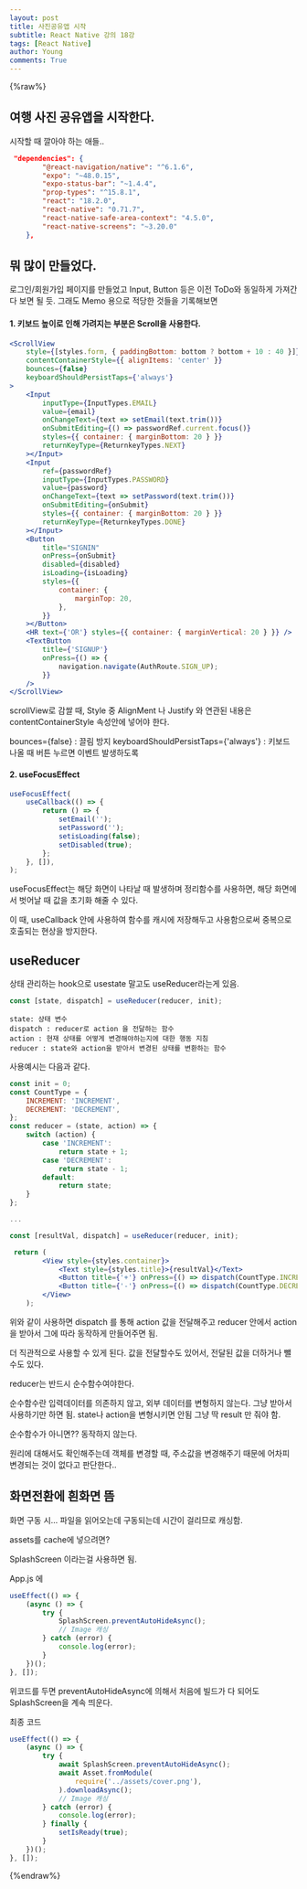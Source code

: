 ```yaml
---
layout: post
title: 사진공유앱 시작
subtitle: React Native 강의 18강
tags: [React Native]
author: Young
comments: True
---
```


{%raw%}

## 여행 사진 공유앱을 시작한다.

시작할 때 깔아야 하는 애들..

```json
 "dependencies": {
        "@react-navigation/native": "^6.1.6",
        "expo": "~48.0.15",
        "expo-status-bar": "~1.4.4",
        "prop-types": "^15.8.1",
        "react": "18.2.0",
        "react-native": "0.71.7",
        "react-native-safe-area-context": "4.5.0",
        "react-native-screens": "~3.20.0"
    },
```

## 뭐 많이 만들었다.

로그인/회원가입 페이지를 만들었고
Input, Button 등은 이전 ToDo와 동일하게 가져간다 보면 될 듯.
그래도 Memo 용으로 적당한 것들을 기록해보면

#### 1. 키보드 높이로 인해 가려지는 부분은 Scroll을 사용한다.

```jsx
<ScrollView
	style={[styles.form, { paddingBottom: bottom ? bottom + 10 : 40 }]}
	contentContainerStyle={{ alignItems: 'center' }}
	bounces={false}
	keyboardShouldPersistTaps={'always'}
>
	<Input
		inputType={InputTypes.EMAIL}
		value={email}
		onChangeText={text => setEmail(text.trim())}
		onSubmitEditing={() => passwordRef.current.focus()}
		styles={{ container: { marginBottom: 20 } }}
		returnKeyType={ReturnkeyTypes.NEXT}
	></Input>
	<Input
		ref={passwordRef}
		inputType={InputTypes.PASSWORD}
		value={password}
		onChangeText={text => setPassword(text.trim())}
		onSubmitEditing={onSubmit}
		styles={{ container: { marginBottom: 20 } }}
		returnKeyType={ReturnkeyTypes.DONE}
	></Input>
	<Button
		title="SIGNIN"
		onPress={onSubmit}
		disabled={disabled}
		isLoading={isLoading}
		styles={{
			container: {
				marginTop: 20,
			},
		}}
	></Button>
	<HR text={'OR'} styles={{ container: { marginVertical: 20 } }} />
	<TextButton
		title={'SIGNUP'}
		onPress={() => {
			navigation.navigate(AuthRoute.SIGN_UP);
		}}
	/>
</ScrollView>
```

scrollView로 감쌀 때, Style 중
AlignMent 나 Justify 와 연관된 내용은
contentContainerStyle 속성안에 넣어야 한다.

bounces={false} : 끌림 방지
keyboardShouldPersistTaps={'always'} : 키보드 나올 때 버튼 누르면 이벤트 발생하도록

#### 2. useFocusEffect

```jsx
useFocusEffect(
	useCallback(() => {
		return () => {
			setEmail('');
			setPassword('');
			setisLoading(false);
			setDisabled(true);
		};
	}, []),
);
```

useFocusEffect는 해당 화면이 나타날 때 발생하며
정리함수를 사용하면, 해당 화면에서 벗어날 때 값을 초기화 해줄 수 있다.

이 때, useCallback 안에 사용하여 함수를 캐시에 저장해두고 사용함으로써
중복으로 호출되는 현상을 방지한다.

## useReducer

상태 관리하는 hook으로 usestate 말고도
useReducer라는게 있음.

```jsx
const [state, dispatch] = useReducer(reducer, init);
```

```
state: 상태 변수
dispatch : reducer로 action 을 전달하는 함수
action : 현재 상태를 어떻게 변경해야하는지에 대한 행동 지침
reducer : state와 action을 받아서 변경된 상태를 변환하는 함수

```

사용예시는 다음과 같다.

```jsx
const init = 0;
const CountType = {
	INCREMENT: 'INCREMENT',
	DECREMENT: 'DECREMENT',
};
const reducer = (state, action) => {
	switch (action) {
		case 'INCREMENT':
			return state + 1;
		case 'DECREMENT':
			return state - 1;
		default:
			return state;
	}
};

...

const [resultVal, dispatch] = useReducer(reducer, init);

 return (
        <View style={styles.container}>
            <Text style={styles.title}>{resultVal}</Text>
            <Button title={'+'} onPress={() => dispatch(CountType.INCREMENT)} />
            <Button title={'-'} onPress={() => dispatch(CountType.DECREMENT)} />
        </View>
    );
```

위와 같이 사용하면 dispatch 를 통해 action 값을 전달해주고
reducer 안에서 action을 받아서 그에 따라 동작하게 만들어주면 됨.

더 직관적으로 사용할 수 있게 된다.
값을 전달할수도 있어서, 전달된 값을 더하거나 뺄 수도 있다.

reducer는 반드시 순수함수여야한다.

순수함수란 입력데이터를 의존하지 않고, 외부 데이터를 변형하지 않는다.
그냥 받아서 사용하기만 하면 됨.
state나 action을 변형시키면 안됨
그냥 딱 result 만 줘야 함.

순수함수가 아니면??
동작하지 않는다.

원리에 대해서도 확인해주는데
객체를 변경할 때, 주소값을 변경해주기 때문에
어차피 변경되는 것이 없다고 판단한다..

## 화면전환에 흰화면 뜸

화면 구동 시...
파일을 읽어오는데 구동되는데 시간이 걸리므로
캐싱함.

assets를 cache에 넣으려면?

SplashScreen 이라는걸 사용하면 됨.

App.js 에

```jsx
useEffect(() => {
	(async () => {
		try {
			SplashScreen.preventAutoHideAsync();
			// Image 캐싱
		} catch (error) {
			console.log(error);
		}
	})();
}, []);
```

위코드를 두면
preventAutoHideAsync에 의해서
처음에 빌드가 다 되어도 SplashScreen을 계속 띄운다.

최종 코드

```jsx
useEffect(() => {
	(async () => {
		try {
			await SplashScreen.preventAutoHideAsync();
			await Asset.fromModule(
				require('../assets/cover.png'),
			).downloadAsync();
			// Image 캐싱
		} catch (error) {
			console.log(error);
		} finally {
			setIsReady(true);
		}
	})();
}, []);
```

{%endraw%}
